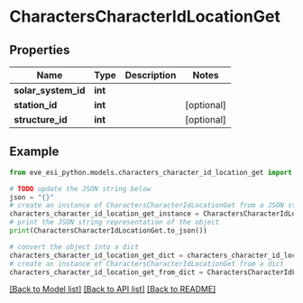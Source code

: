 # CharactersCharacterIdLocationGet


## Properties

Name | Type | Description | Notes
------------ | ------------- | ------------- | -------------
**solar_system_id** | **int** |  | 
**station_id** | **int** |  | [optional] 
**structure_id** | **int** |  | [optional] 

## Example

```python
from eve_esi_python.models.characters_character_id_location_get import CharactersCharacterIdLocationGet

# TODO update the JSON string below
json = "{}"
# create an instance of CharactersCharacterIdLocationGet from a JSON string
characters_character_id_location_get_instance = CharactersCharacterIdLocationGet.from_json(json)
# print the JSON string representation of the object
print(CharactersCharacterIdLocationGet.to_json())

# convert the object into a dict
characters_character_id_location_get_dict = characters_character_id_location_get_instance.to_dict()
# create an instance of CharactersCharacterIdLocationGet from a dict
characters_character_id_location_get_from_dict = CharactersCharacterIdLocationGet.from_dict(characters_character_id_location_get_dict)
```
[[Back to Model list]](../README.md#documentation-for-models) [[Back to API list]](../README.md#documentation-for-api-endpoints) [[Back to README]](../README.md)


